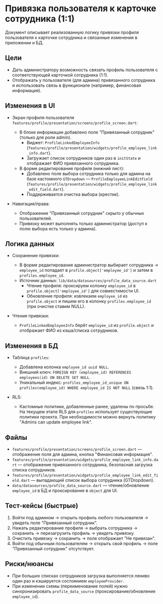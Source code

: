 # Привязка пользователя к карточке сотрудника (1:1)

Документ описывает реализованную логику привязки профиля пользователя к карточке сотрудника и связанные изменения в приложении и БД.

## Цели
- Дать администратору возможность связать профиль пользователя с соответствующей карточкой сотрудника (1:1).
- Отображать у пользователя (для админа) привязанного сотрудника и использовать связь в функционале (например, финансовая информация).

## Изменения в UI

- Экран профиля пользователя `features/profile/presentation/screens/profile_screen.dart`:
  - В блоке информации добавлено поле "Привязанный сотрудник" (только для роли admin).
    - Виджет: `ProfileLinkedEmployeeInfo` (`features/profile/presentation/widgets/profile_employee_link_info.dart`).
    - Загружает список сотрудников один раз в `initState` и отображает ФИО привязанного сотрудника.
  - В форме редактирования профиля (нижний лист):
    - Добавлено поле выбора сотрудника только для админа на базе кастомного `GTDropdown` — `ProfileEmployeeLinkEditField` (`features/profile/presentation/widgets/profile_employee_link_edit_field.dart`).
    - Поддерживается очистка выбора (крестик).

- Навигация/права:
  - Отображение "Привязанный сотрудник" скрыто у обычных пользователей.
  - Привязку может выполнять только администратор (доступ к полю выбора есть только у админа).

## Логика данных

- Сохранение привязки:
  - В форме редактирования администратор выбирает сотрудника → `employee_id` попадает в `profile.object['employee_id']` и затем в `profiles.employee_id`.
  - Источник данных: `lib/data/datasources/profile_data_source.dart`
    - Чтение профиля: проксируем колонку `employee_id` в `profile.object['employee_id']` для совместимости UI.
    - Обновление профиля: извлекаем `employee_id` из `profile.object` и пишем его в колонку `profiles.employee_id` (при очистке ставим NULL).

- Чтение привязки:
  - `ProfileLinkedEmployeeInfo` берёт `employee_id` из `profile.object` и отображает ФИО из кэша/списка сотрудников.

## Изменения в БД

- Таблица `profiles`:
  - Добавлена колонка `employee_id uuid NULL`.
  - Внешний ключ: `FOREIGN KEY (employee_id) REFERENCES employees(id) ON DELETE SET NULL`.
  - Уникальный индекс: `profiles_employee_id_unique ON profiles(employee_id) WHERE employee_id IS NOT NULL` (связь 1:1).

- RLS:
  - Кастомные политики, добавленные ранее, удалены по просьбе. На текущем этапе RLS для `profiles` использует существующие политики проекта. При необходимости можно вернуть политику "Admins can update employee link".

## Файлы
- `features/profile/presentation/screens/profile_screen.dart` — отображение поля для админа, кнопка "Финансовая информация".
- `features/profile/presentation/widgets/profile_employee_link_info.dart` — отображение привязанного сотрудника, безопасная загрузка списка сотрудников.
- `features/profile/presentation/widgets/profile_employee_link_edit_field.dart` — выпадающий список выбора сотрудника (GTDropdown).
- `data/datasources/profile_data_source.dart` — чтение/обновление `employee_id` в БД и проксирование в `object` для UI.

## Тест-кейсы (быстрые)
1. Войти под админом → открыть профиль любого пользователя → увидеть поле "Привязанный сотрудник".
2. Нажать редактирование профиля → выбрать сотрудника → сохранить → перезагрузить профиль → увидеть привязку.
3. Очистить привязку → сохранить → поле отображает "Не привязан".
4. Войти под обычным пользователем → открыть свой профиль → поле "Привязанный сотрудник" отсутствует.

## Риски/нюансы
- При больших списках сотрудников загрузка выполняется лениво один раз и кэшируется состоянием `employeeProvider`.
- При изменении схемы (переименование полей) нужно синхронизировать `profile_data_source` (проксирование/обновление `employee_id`).
